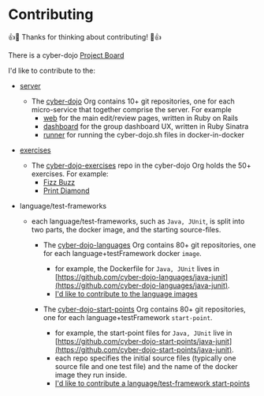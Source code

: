 
# Contributing

:+1::tada: Thanks for thinking about contributing! :tada::+1:

There is a cyber-dojo [Project Board](https://github.com/orgs/cyber-dojo/projects/3/views/1)  

I'd like to contribute to the:

- [server](https://github.com/cyber-dojo/cyber-dojo/blob/master/docs/how-to-contribute-to-server.md)
  - The [cyber-dojo](https://github.com/cyber-dojo) Org contains 10+ git repositories, one for each micro-service that together comprise the server. For example
    - [web](https://github.com/cyber-dojo/web) for the main edit/review pages, written in Ruby on Rails
    - [dashboard](https://github.com/cyber-dojo/dashboard) for the group dashboard UX, written in Ruby Sinatra
    - [runner](https://github.com/cyber-dojo/runner) for running the cyber-dojo.sh files in docker-in-docker 

- [exercises](https://github.com/cyber-dojo/exercises-start-points/blob/main/docs/contributing.md)
  - The [cyber-dojo-exercises](https://github.com/cyber-dojo/exercises-start-points) repo in the cyber-dojo Org holds the 50+ exercises. For example:
    - [Fizz Buzz](https://github.com/cyber-dojo/exercises-start-points/tree/main/start-points/Fizz_Buzz)
    - [Print Diamond](https://github.com/cyber-dojo/exercises-start-points/tree/main/start-points/Print_Diamond)

- language/test-frameworks
  - each language/test-frameworks, such as `Java, JUnit`, is split into two parts, the docker image, and the starting source-files.
    - The [cyber-dojo-languages](https://github.com/cyber-dojo-languages) Org contains 80+ git repositories, one for each language+testFramework docker `image`.
      - for example, the Dockerfile for `Java, JUnit` lives in [https://github.com/cyber-dojo-languages/java-junit](https://github.com/cyber-dojo-languages/java-junit).
      - [I'd like to contribute to the language images](https://github.com/cyber-dojo/cyber-dojo/blob/master/docs/how-to-contribute-to-languages.md)
 
    - The [cyber-dojo-start-points](https://github.com/cyber-dojo-start-points) Org contains 80+ git repositories, one for each language+testFramework `start-point`.
      - for example, the start-point files for `Java, JUnit` live in [https://github.com/cyber-dojo-start-points/java-junit](https://github.com/cyber-dojo-start-points/java-junit).
      - each repo specifies the initial source files (typically one source file and one test file) and the name of the docker image they run inside.
      - [I'd like to contribute a language/test-framework start-points](https://github.com/cyber-dojo/cyber-dojo/blob/master/docs/how-to-contribute-to-start-points.md)

